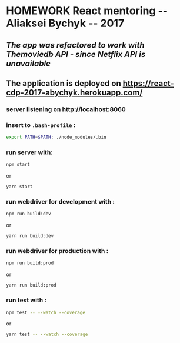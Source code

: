 # HOMEWORK React mentoring -- Aliaksei Bychyk -- 2017 #

## _The app was refactored to work with Themoviedb API - since Netflix API is unavailable_ 


## The application is deployed on https://react-cdp-2017-abychyk.herokuapp.com/

### server listening on http://localhost:8060 ###


### insert to `.bash-profile` : ###
```bash
export PATH=$PATH: ./node_modules/.bin
```

### run server with: ###
 ```bash
 npm start
 ```
or
```bash
yarn start
```

### run webdriver for development with : ###
```bash 
npm run build:dev
```
or
```bash
yarn run build:dev
```

### run webdriver for production with : ###
```bash 
npm run build:prod
```
or
```bash
yarn run build:prod
```

### run test with : ###
```bash
npm test -- --watch --coverage
```
or
```bash
yarn test -- --watch --coverage
```